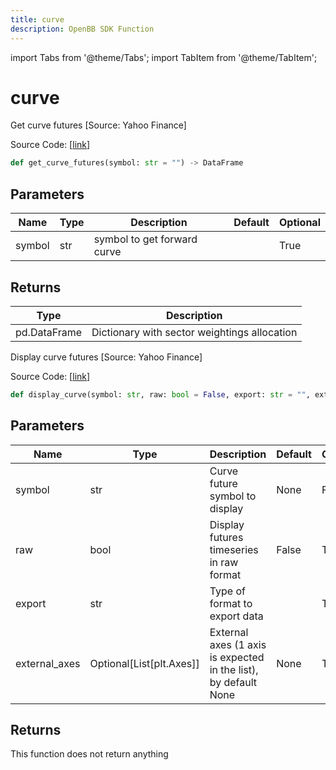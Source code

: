 ```yaml
---
title: curve
description: OpenBB SDK Function
---
```


import Tabs from '@theme/Tabs';
import TabItem from '@theme/TabItem';

# curve

<Tabs>
<TabItem value="model" label="Model" default>

Get curve futures [Source: Yahoo Finance]

Source Code: [[link](https://github.com/OpenBB-finance/OpenBBTerminal/tree/main/openbb_terminal/futures/yfinance_model.py#L118)]

```python
def get_curve_futures(symbol: str = "") -> DataFrame
```
## Parameters

| Name | Type | Description | Default | Optional |
| ---- | ---- | ----------- | ------- | -------- |
| symbol | str | symbol to get forward curve |  | True |

## Returns

| Type | Description |
| ---- | ----------- |
| pd.DataFrame | Dictionary with sector weightings allocation |



</TabItem>
<TabItem value="view" label="View">

Display curve futures [Source: Yahoo Finance]

Source Code: [[link](https://github.com/OpenBB-finance/OpenBBTerminal/tree/main/openbb_terminal/futures/yfinance_view.py#L232)]

```python
def display_curve(symbol: str, raw: bool = False, export: str = "", external_axes: Optional[List[matplotlib.axes._axes.Axes]] = None) -> None
```
## Parameters

| Name | Type | Description | Default | Optional |
| ---- | ---- | ----------- | ------- | -------- |
| symbol | str | Curve future symbol to display | None | False |
| raw | bool | Display futures timeseries in raw format | False | True |
| export | str | Type of format to export data |  | True |
| external_axes | Optional[List[plt.Axes]] | External axes (1 axis is expected in the list), by default None | None | True |

## Returns

This function does not return anything



</TabItem>
</Tabs>
